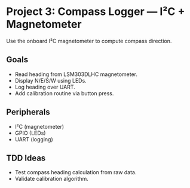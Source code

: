 # Project 3: Compass Logger — I²C + Magnetometer

Use the onboard I²C magnetometer to compute compass direction.

## Goals
- Read heading from LSM303DLHC magnetometer.
- Display N/E/S/W using LEDs.
- Log heading over UART.
- Add calibration routine via button press.

## Peripherals
- I²C (magnetometer)
- GPIO (LEDs)
- UART (logging)

## TDD Ideas
- Test compass heading calculation from raw data.
- Validate calibration algorithm.